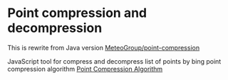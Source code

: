 **Point compression and decompression**
=========================================

This is rewrite from Java version [MeteoGroup/point-compression](https://github.com/MeteoGroup/point-compression)

JavaScript tool for compress and decompress list of points by bing point compression algorithm
[Point Compression Algorithm](https://docs.microsoft.com/en-us/bingmaps/rest-services/elevations/point-compression-algorithm#javascript-implementation)
